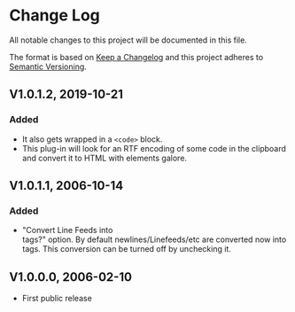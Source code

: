 # Change Log

All notable changes to this project will be documented in this file.

The format is based on [Keep a Changelog](http://keepachangelog.com/)
and this project adheres to [Semantic Versioning](http://semver.org/).

## V1.0.1.2, 2019-10-21
### Added
- It also gets wrapped in a `<code>` block.
- This plug-in will look for an RTF encoding of some code in the clipboard and convert it to HTML with <span> elements galore.

## V1.0.1.1, 2006-10-14
### Added
- "Convert Line Feeds into <BR> tags?" option.
	By default newlines/Linefeeds/etc are converted now into <BR> tags. 
		This conversion can be turned off by unchecking it.

## V1.0.0.0, 2006-02-10
- First public release
